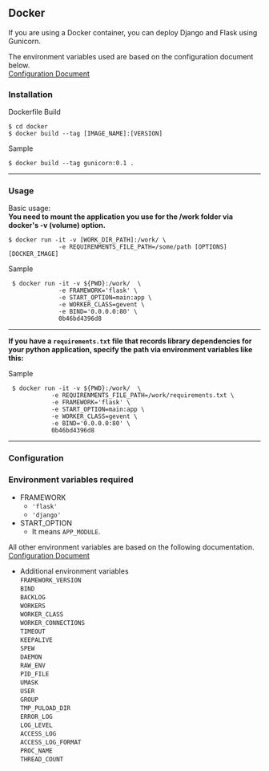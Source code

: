 
## **Docker**

If you are using a Docker container, you can deploy Django and Flask using Gunicorn.

The environment variables used are based on the configuration document below.  
[Configuration Document](https://github.com/benoitc/gunicorn/blob/master/examples/example_config.py)
### **Installation**

Dockerfile Build   

```shell script
$ cd docker
$ docker build --tag [IMAGE_NAME]:[VERSION]
```

Sample
```shell script
$ docker build --tag gunicorn:0.1 .
```

---
### **Usage**

Basic usage:  
**You need to mount the application you use for the /work folder via docker's -v (volume) option.**  

```shell script
$ docker run -it -v [WORK_DIR_PATH]:/work/ \  
              -e REQUIRENMENTS_FILE_PATH=/some/path [OPTIONS] [DOCKER_IMAGE] 
```

Sample
```shell script
 $ docker run -it -v ${PWD}:/work/  \
              -e FRAMEWORK='flask' \
              -e START_OPTION=main:app \
              -e WORKER_CLASS=gevent \
              -e BIND='0.0.0.0:80' \
              0b46bd4396d8
```
---

**If you have a `requirements.txt` file that records library dependencies for your python application, specify the path via environment variables like this:**

Sample
```shell script
 $ docker run -it -v ${PWD}:/work/  \
            -e REQUIRENMENTS_FILE_PATH=/work/requirements.txt \
            -e FRAMEWORK='flask' \
            -e START_OPTION=main:app \
            -e WORKER_CLASS=gevent \
            -e BIND='0.0.0.0:80' \
            0b46bd4396d8
```


---
### **Configuration**

### Environment variables required
* FRAMEWORK
    * `'flask'`  
    * `'django'`  
* START_OPTION  
    * It means `APP_MODULE`.


All other environment variables are based on the following documentation.  
[Configuration Document](https://github.com/benoitc/gunicorn/blob/master/examples/example_config.py)

* Additional environment variables  
`FRAMEWORK_VERSION`  
`BIND`  
`BACKLOG`  
`WORKERS`  
`WORKER_CLASS`  
`WORKER_CONNECTIONS`  
`TIMEOUT`  
`KEEPALIVE`  
`SPEW`  
`DAEMON`  
`RAW_ENV`  
`PID_FILE`  
`UMASK`  
`USER`  
`GROUP`  
`TMP_PULOAD_DIR`  
`ERROR_LOG`  
`LOG_LEVEL`  
`ACCESS_LOG`  
`ACCESS_LOG_FORMAT`  
`PROC_NAME`  
`THREAD_COUNT`  

